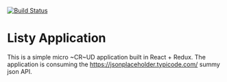 [![Build Status](https://travis-ci.org/Habu-Kagumba/listy-app.svg?branch=master)](https://travis-ci.org/Habu-Kagumba/listy-app)


# Listy Application

This is a simple micro ~CR~UD application built in React + Redux. The application is consuming the https://jsonplaceholder.typicode.com/ summy json API.
